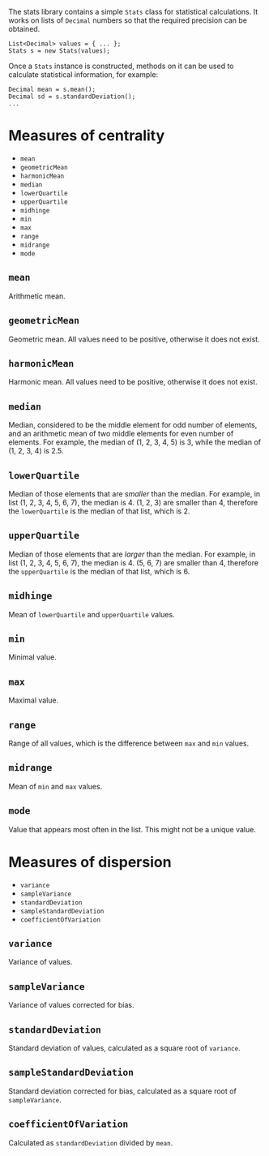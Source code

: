 The stats library contains a simple `Stats` class for statistical calculations. It works on lists of `Decimal` numbers so that the required precision can be obtained.

    List<Decimal> values = { ... };
	Stats s = new Stats(values);

Once a `Stats` instance is constructed, methods on it can be used to calculate statistical information, for example:

	Decimal mean = s.mean();
	Decimal sd = s.standardDeviation();
	...

# Measures of centrality

* `mean`
* `geometricMean`
* `harmonicMean`
* `median`
* `lowerQuartile`
* `upperQuartile`
* `midhinge`
* `min`
* `max`
* `range`
* `midrange`
* `mode`

## `mean`

Arithmetic mean.

## `geometricMean`

Geometric mean. All values need to be positive, otherwise it does not exist.

## `harmonicMean`

Harmonic mean. All values need to be positive, otherwise it does not exist.

## `median`

Median, considered to be the middle element for odd number of elements, and an arithmetic mean of two middle elements for even number of elements. For example, the median of (1, 2, 3, 4, 5) is 3, while the median of (1, 2, 3, 4) is 2.5. 

## `lowerQuartile`

Median of those elements that are *smaller* than the median. For example, in list (1, 2, 3, 4, 5, 6, 7), the median is 4. (1, 2, 3) are smaller than 4, therefore the `lowerQuartile` is the median of that list, which is 2.

## `upperQuartile`

Median of those elements that are *larger* than the median. For example, in list (1, 2, 3, 4, 5, 6, 7), the median is 4. (5, 6, 7) are smaller than 4, therefore the `upperQuartile` is the median of that list, which is 6.

## `midhinge`

Mean of `lowerQuartile` and `upperQuartile` values.

## `min`

Minimal value.

## `max`

Maximal value.

## `range`

Range of all values, which is the difference between `max` and `min` values.

## `midrange`

Mean of `min` and `max` values.

## `mode`

Value that appears most often in the list. This might not be a unique value.

# Measures of dispersion

* `variance`
* `sampleVariance`
* `standardDeviation`
* `sampleStandardDeviation`
* `coefficientOfVariation`

## `variance`

Variance of values.

## `sampleVariance`

Variance of values corrected for bias.

## `standardDeviation`

Standard deviation of values, calculated as a square root of `variance`.

## `sampleStandardDeviation`

Standard deviation corrected for bias, calculated as a square root of `sampleVariance`.

## `coefficientOfVariation`

Calculated as `standardDeviation` divided by `mean`.